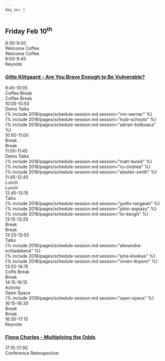 ```yaml
---
day_no: 5
---
```

<article class="schedule">
   <hgroup class="row">
      <h2 class="col-md-10 col-md-offset-2">Friday <span>Feb 10<sup>th</sup></span></h2>
   </hgroup>
   <section class="timetable">
      <div class="row break">
         <div class="col-xs-2 col-sm-1 start-time"><time class="start">8:30-9:00</time></div>
         <div class="visible-xs-block col-xs-8 visible-sm-block col-sm-10 description">Welcome Coffee</div>
         <div class="hidden-xs hidden-sm col-md-10 description">Welcome Coffee</div>
      </div>
      <div class="row keynote">
         <div class="col-xs-2 col-sm-1 start-time"><time class="start">9:00-9:45</time>
         <br /> Keynote
        </div>
        <div class="col-md-10 keynote">
          <h3>
            <a href="/2018/topics/#gitte-klitgaard">
              <span class="hidden-xs hidden-sm"> Gitte Klitgaard - Are You Brave Enough to Be Vulnerable?</span>  
            </a>
          </h3>
        </div>
        </div>
      <div class="row break">
         <div class="col-xs-2 col-sm-1 start-time"><time class="start">9:45-10:05</time></div>
         <div class="visible-xs-block col-xs-8 visible-sm-block col-sm-10 description">Coffee Break</div>
         <div class="hidden-xs hidden-sm col-md-10 description">Coffee Break</div>
      </div>
      <div class="row talk">
         <div class="col-xs-2 col-sm-1 start-time"><time class="start">10:05-10:50</time><br /> Demo Talks</div>
         <div class="col-sm-4 col-md-3 col-xs-12 session">
         {% include 2018/pages/schedule-session.md  session="ron-werner" %}
         </div>
         <div class="col-sm-4 col-md-3 col-xs-12 session middle">
          {% include 2018/pages/schedule-session.md  session="huib-schoots" %}
         </div>
         <div class="col-sm-4 col-md-3 col-xs-12 session">
         {% include 2018/pages/schedule-session.md  session="adrian-bolboaca" %}
         </div>
      </div>
      <div class="row break">
         <div class="col-xs-2 col-sm-1 start-time"><time class="start">10:50-11:00</time></div>
         <div class="visible-xs-block col-xs-8 visible-sm-block col-sm-10 description">Break</div>
         <div class="hidden-xs hidden-sm col-md-10 description">Break</div>
      </div>
      <div class="row talks">
         <div class="col-xs-2 col-sm-1 start-time"><time class="start">11:00-11:45</time><br /> Demo Talks</div>
         <div class="col-sm-4 col-md-3 col-xs-12 session">
         {% include 2018/pages/schedule-session.md  session="matt-lavoie" %}
         </div>
         <div class="col-sm-4 col-md-3 col-xs-12 session middle">
          {% include 2018/pages/schedule-session.md  session="ru-cindrea" %}
         </div>
         <div class="col-sm-4 col-md-3 col-xs-12 session">
          {% include 2018/pages/schedule-session.md  session="alastair-smith" %}
         </div>
      </div>
      <div class="row break">
         <div class="col-xs-2 col-sm-1 start-time"><time class="start">11:45-12:45</time></div>
         <div class="visible-xs-block col-xs-8 visible-sm-block col-sm-10 description">Lunch</div>
         <div class="hidden-xs hidden-sm col-md-10 description">Lunch</div>
      </div>
      <div class="row talk">
         <div class="col-xs-2 col-sm-1 start-time"><time class="start">12:45-13:15</time><br />  Talks</div>
         <div class="col-sm-4 col-md-3 col-xs-12 session">
         {% include 2018/pages/schedule-session.md  session="jyothi-rangaiah" %}
         </div>
         <div class="col-sm-4 col-md-3 col-xs-12 session middle">
          {% include 2018/pages/schedule-session.md  session="jokin-aspiazu" %}
         </div>
         <div class="col-sm-4 col-md-3 col-xs-12 session">
          {% include 2018/pages/schedule-session.md  session="liz-keogh" %}
         </div>
      </div>
      <div class="row break">
         <div class="col-xs-2 col-sm-1 start-time"><time class="start">13:15-13:25</time></div>
         <div class="visible-xs-block col-xs-8 visible-sm-block col-sm-10 description"> Break</div>
         <div class="hidden-xs hidden-sm col-md-10 description"> Break</div>
      </div>
      <div class="row talk">
         <div class="col-xs-2 col-sm-1 start-time"><time class="start">13:25-13:55</time><br /> Talks</div>
         <div class="col-sm-4 col-md-3 col-xs-12 session">
          {% include 2018/pages/schedule-session.md  session="alexandra-schladebeck" %}
        </div>
         <div class="col-sm-4 col-md-3 col-xs-12 session middle">
          {% include 2018/pages/schedule-session.md  session="juha-kivekas" %}
         </div>
         <div class="col-sm-4 col-md-3 col-xs-12 session">
          {% include 2018/pages/schedule-session.md  session="vivien-ibiyemi" %}
         </div>
      </div>
      <div class="row break">
         <div class="col-xs-2 col-sm-1 start-time"><time class="start">13:55-14:15</time></div>
         <div class="visible-xs-block col-xs-8 visible-sm-block col-sm-10 description">Coffe Break</div>
         <div class="hidden-xs hidden-sm col-md-10 description">Break</div>
      </div>
      <div class="row keynote">
         <div class="col-xs-2 col-sm-1 start-time"><time class="start">14:15-16:15</time><br /> Activity </div>
         <div class="visible-xs-block col-xs-8 visible-sm-block col-sm-10 description">Open Space</div>
         <div class="col-md-10 keynote">
         {% include 2018/pages/schedule-session.md  session="open-space" %}
         </div>
      </div>
      <div class="row break">
         <div class="col-xs-2 col-sm-1 start-time"><time class="start">16:15-16:30</time></div>
         <div class="visible-xs-block col-xs-8 visible-sm-block col-sm-10 description">Break</div>
         <div class="hidden-xs hidden-sm col-md-10 description">Break</div>
      </div>
      <div class="row keynote">
         <div class="col-xs-2 col-sm-1 start-time"><time class="start">16:30-17:15</time>
         <br /> Keynote
        </div>
        <div class="col-md-10 keynote">
          <h3>
            <a href="/2018/topics/#fiona-charles">
              <span class="hidden-xs hidden-sm"> Fiona Charles - Multiplying the Odds</span>  
            </a>
          </h3>
        </div>
        </div>
      <div class="row meta">
         <div class="col-xs-2 col-sm-1 start-time"><time class="start">17:15-17:30</time></div>
         <div class="col-xs-10 description">Conference Retrospective</div>
      </div>
   </section>
</article>
